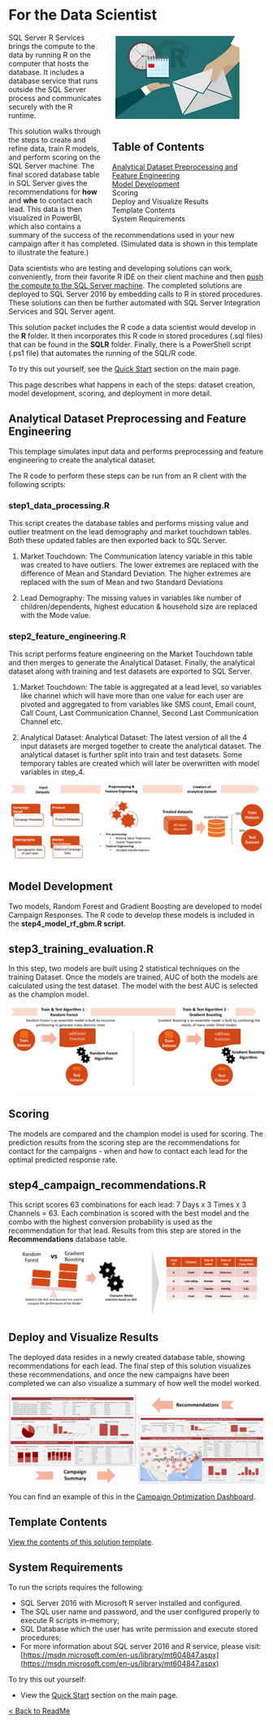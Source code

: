 # For the Data Scientist

<div style="width:300px; float:right; padding-left:20px">
<img src="Resources/Images/management.png" >
<h2>Table of Contents</h2>
<ul style=" list-style-type:none; padding:0; margin-left:0px;">
<li><a href="#analytical-dataset-preprocessing-and-feature-engineering">Analytical Dataset Preprocessing and Feature Engineering</a></li>
<li><a href="#model-development">Model Development</a></li>
<li><a hrf="#scoring">Scoring</a></li>
<li><a hrf="#>deploy-and-visualize-results">Deploy and Visualize Results</a></li>
<li><a hrf="#template-contents">Template Contents</a></li>
<li><a hrf="#system-requirements">System Requirements</a></li>
</div>

SQL Server R Services brings the compute to the data by running R on the computer that hosts the database. It includes a database service that runs outside the SQL Server process and communicates securely with the R runtime. 

This solution walks through the steps to create and refine data, train R models, and perform scoring on the SQL Server machine. The final scored database table in SQL Server gives the recommendations for **how** and **whe** to contact each lead. This data is then visualized in PowerBI, which also contains a summary of the success of the recommendations used in your new campaign after it has completed. (Simulated data is shown in this template to illustrate the feature.)


Data scientists who are testing and developing solutions can work, conveniently, from their favorite R IDE on their client machine and then <a href="https://msdn.microsoft.com/en-us/library/mt604885.aspx" target="_blank">push the compute to the SQL Server machine</a>.  The completed solutions are deployed to SQL Server 2016 by embedding calls to R in stored procedures. These solutions can then be further automated with SQL Server Integration Services and SQL Server agent.

This solution packet includes the R code a data scientist would develop in the **R** folder.  It then incorporates this R code in  stored procedures (.sql files) that can be found in the **SQLR** folder.  Finally, there is a PowerShell script (.ps1 file) that automates the running of the SQL/R code.
 
To try this out yourself, see the [Quick Start](../readme.md#quickstart) section on the main page.

This page describes what happens in each of the steps: dataset creation, model development, scoring, and deployment in more detail.

##  Analytical Dataset Preprocessing and Feature Engineering

This templage simulates input data and performs preprocessing and feature engineering to create the analytical dataset. 

The R code to perform these steps can be run from an R client with the following scripts:

### step1_data_processing.R

This script creates the database tables and performs missing value and outlier treatment on the lead demography and market touchdown tables. Both these updated tables are then exported back to SQL Server.

1.	Market Touchdown: The Communication latency variable in this table was created to have outliers. The lower extremes are replaced with the difference of Mean and Standard Deviation. The higher extremes are replaced with the sum of Mean and two Standard Deviations

2.	Lead Demography: The missing values in variables like number of children/dependents, highest education & household size are replaced with the Mode value.


### step2_feature_engineering.R

This script performs feature engineering on the Market Touchdown table and then merges to generate the Analytical Dataset. Finally, the analytical dataset along with training and test datasets are exported to SQL Server.

1.	Market Touchdown: The table is aggregated at a lead level, so variables like channel which will have more than one value for each user are pivoted and aggregated to from variables like SMS count, Email count, Call Count, Last Communication Channel, Second Last Communication Channel etc.

2.	Analytical Dataset: Analytical Dataset: The latest version of all the 4 input datasets are merged together to create the analytical dataset. The analytical dataset is further split into train and test datasets. Some temporary tables are created which will later be overwritten with model variables in step_4.


![Data Processing ](Images/datacreate.png?raw=true)

## Model Development
Two models, Random Forest and Gradient Boosting are developed to model Campaign Responses.  The R code to develop these models is included in the **step4_model_rf_gbm.R script**.

## step3_training_evaluation.R

In this step, two models are built using 2 statistical techniques on the training Dataset. Once the models are trained, AUC of both the models are calculated using the test dataset. The model with the best AUC is selected as the champion model.

![Training / Testing ](Images/model.png?raw=true)


##  Scoring

The models are compared and the champion model is used for scoring.  The prediction results from the scoring step are the recommendations for contact for the campaigns - when and how to contact each lead for the optimal predicted response rate.

## step4_campaign_recommendations.R

This script scores 63 combinations for each lead: 7 Days x 3 Times x 3 Channels = 63.  Each combination is scored with the best model and the combo with the highest conversion probability is used as the recommendation for that lead.  Results from this step are stored in the **Recommendations** database table. 

![Scoring](Images/model_score.png?raw=true)

  
##  Deploy and Visualize Results
The deployed data resides in a newly created database table, showing recommendations for each lead.  The final step of this solution visualizes these recommendations, and once the new campaigns have been completed we can also visualize a summary of how well the model worked.  

![Visualize](Images/visualize.png?raw=true)

You can find an example of this in the  [Campaign Optimization Dashboard](Campaign%20Optimization%20Dashboard.pbix).



## Template Contents 

[View the contents of this solution template](contents.md).


## System Requirements

To run the scripts requires the following:

- SQL Server 2016 with Microsoft R server installed and configured.     
- The SQL user name and password, and the user configured properly to execute R scripts in-memory;
- SQL Database which the user has write permission and execute stored procedures;
- For more information about SQL server 2016 and R service, please visit: [https://msdn.microsoft.com/en-us/library/mt604847.aspx](https://msdn.microsoft.com/en-us/library/mt604847.aspx)


To try this out yourself: 
* View the [Quick Start](../readme.md#quickstart) section on the main page.

[&lt; Back to ReadMe](../readme.md)

